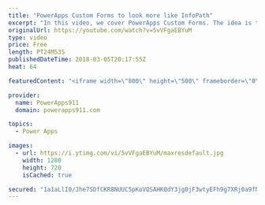 ```yaml
---
title: "PowerApps Custom Forms to look more like InfoPath"
excerpt: "In this video, we cover PowerApps Custom Forms. The idea is to show you some tips and tricks to make the forms look more like InfoPath. You will also learn some of the tricks for making app building easier. Finally, we cover PowerApps Security trimming. Too much fun.  PowerApps documentation on Color"
originalUrl: https://youtube.com/watch?v=5vVFgaEBYuM
type: video
price: Free
length: PT24M53S
publishedDateTime: 2018-03-05T20:17:55Z
heat: 64

featuredContent: "<iframe width=\"800\" height=\"500\" frameborder=\"0\" src=\"https://www.youtube.com/embed/5vVFgaEBYuM\" allow=\"accelerometer; autoplay; encrypted-media; gyroscope; picture-in-picture\" allowfullscreen></iframe>"

provider:
  name: PowerApps911
  domain: powerapps911.com

topics:
  - Power Apps

images:
  - url: https://i.ytimg.com/vi/5vVFgaEBYuM/maxresdefault.jpg
    width: 1280
    height: 720
    isCached: true

secured: "1a1aLlI0/Jhe7SDfCKR8NUUC5pKoVQSAHKQdY3jg0jF3wtyEFh9g7XRj0a9fNdHwf/WJ9SvrPBY1a6A9xjNarpcaz6WxKS3+IlznQUFO3hRUkcQOXV2VH15NHBozNwY/Yy35s9OBsL/up1gPgTbHLwdPBpujIBuiZGce+aRxBtjSPH3UVvWt2Fy1Dh5T0+cr/1oNsfMr/mSlUi1NmHsX1e9pcVkEnw15z3WfqVvCsfMlQgcYDfHTNLAiAaOvnq3+NEx1LOJo/djBD7KWXjeuic1p2YQXRPrmr9MsAmIfHhEqtxij2bJoSPs6eLnQTal9Tj+M6lKzN27ldZ9HvHSa3nXTDBK3ChYlGB0wU4o6d2rPLkfj9LuoESxDEkStqqUh0CSLH1pe+yO0Slr1yloBSCpfXgNgysFrQG5tztgDd8o=;JEegQQppm/FXlSty6h4WuQ=="
---
```


